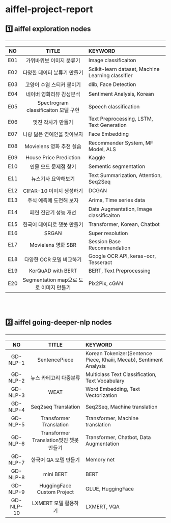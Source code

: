 # aiffel-project-report

<!-- [![Hits](https://hits.seeyoufarm.com/api/count/incr/badge.svg?url=https%3A%2F%2Fgithub.com%2Fsuheeeee%2Faiffel_project_report&count_bg=%2379C83D&title_bg=%23555555&icon=&icon_color=%23E7E7E7&title=hits&edge_flat=false)](https://hits.seeyoufarm.com) -->

## 1️⃣ aiffel exploration nodes
---

| NO  | TITLE | KEYWORD |
|:---:|:-----:|:--------|
| E01 | 가위바위보 이미지 분류기 | Image classificaiton |
| E02 | 다양한 데이터 분류기 만들기 | Scikit-learn dataset, Machine Learning classifier |
| E03 | 고양이 수염 스티커 붙이기 | dlib, Face Detection | 
| E04 | 네이버 영화리뷰 감성분석 | Sentiment Analysis, Korean | 
| E05 | Spectrogram classificaiton 모델 구현 | Speech classification |
| E06 | 멋진 작사가 만들기 | Text Preprocessing, LSTM, Text Generation | 
| E07 | 나랑 닮은 연예인을 찾아보자 | Face Embedding |
| E08 | Movielens 영화 추천 실습 | Recommender System, MF Model, ALS |
| E09 | House Price Prediction | Kaggle |
| E10 | 인물 모드 문제점 찾기 | Sementic segmentation |
| E11 | 뉴스기사 요약해보기 | Text Summarization, Attention, Seq2Seq |
| E12 | CIFAR-10 이미지 생성하기 | DCGAN |
| E13 | 주식 예측에 도전해 보자 | Arima, Time series data |
| E14 | 페련 진단기 성능 개선 | Data Augmentation, Image classificaiton |
| E15 | 한국어 데이터로 챗봇 만들기 | Transformer, Korean, Chatbot | 
| E16 | SRGAN | Super resolution | 
| E17 | Movielens 영화 SBR | Session Base Recommendation |
| E18 | 다양한 OCR 모델 비교하기 | Google OCR API, keras-ocr, Tesseract |
| E19 | KorQuAD with BERT | BERT, Text Preprocessing |
| E20 | Segmentation map으로 도로 이미지 만들기 | Pix2Pix, cGAN | 


<br>
<br>

## 2️⃣ aiffel going-deeper-nlp nodes
---
| NO  | TITLE | KEYWORD |
|:---:|:-----:|:--------|
| GD-NLP-1 | SentencePiece | Korean Tokenizer(Sentence Piece, Khaiii, Mecab), Sentiment Analysis |
| GD-NLP-2 | 뉴스 카테고리 다중분류 | Multiclass Text Classification, Text Vocabulary |
| GD-NLP-3 | WEAT | Word Embedding, Text Vectorization |
| GD-NLP-4 | Seq2seq Translation | Seq2Seq, Machine translation |
| GD-NLP-5 | Transformer Translation | Transformer, Machine translation|
| GD-NLP-6 | Transformer Translation멋진 챗봇 만들기 | Transformer, Chatbot, Data Augmentation |
| GD-NLP-7 | 한국어 QA 모델 만들기 | Memory net |
| GD-NLP-8 | mini BERT | BERT |
| GD-NLP-9 | HuggingFace Custom Project | GLUE, HuggingFace |
| GD-NLP-10 | LXMERT 모델 활용하기 | LXMERT, VQA |
